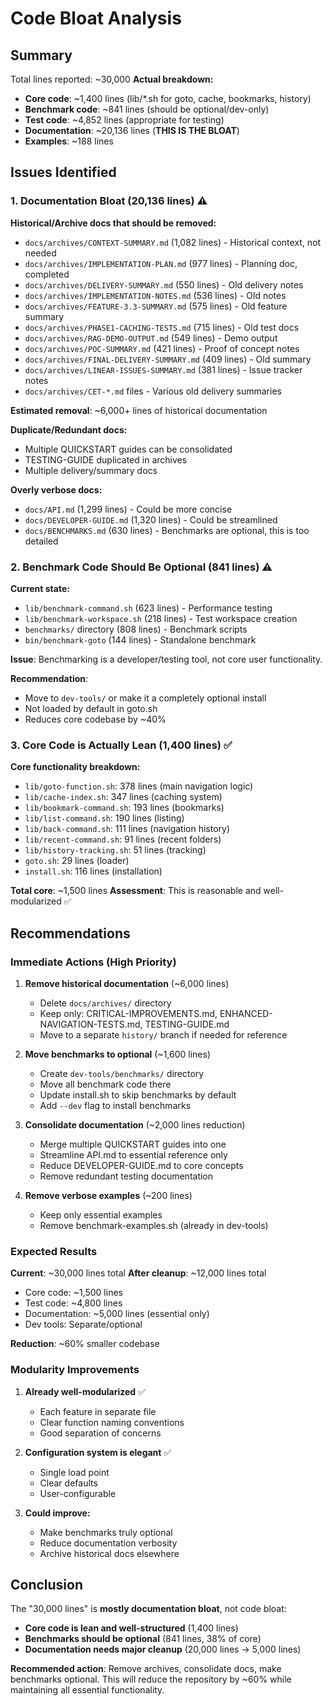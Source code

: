 # Code Bloat Analysis

## Summary

Total lines reported: ~30,000
**Actual breakdown:**
- **Core code**: ~1,400 lines (lib/*.sh for goto, cache, bookmarks, history)
- **Benchmark code**: ~841 lines (should be optional/dev-only)
- **Test code**: ~4,852 lines (appropriate for testing)
- **Documentation**: ~20,136 lines (**THIS IS THE BLOAT**)
- **Examples**: ~188 lines

## Issues Identified

### 1. Documentation Bloat (20,136 lines) ⚠️

**Historical/Archive docs that should be removed:**
- `docs/archives/CONTEXT-SUMMARY.md` (1,082 lines) - Historical context, not needed
- `docs/archives/IMPLEMENTATION-PLAN.md` (977 lines) - Planning doc, completed
- `docs/archives/DELIVERY-SUMMARY.md` (550 lines) - Old delivery notes
- `docs/archives/IMPLEMENTATION-NOTES.md` (536 lines) - Old notes
- `docs/archives/FEATURE-3.3-SUMMARY.md` (575 lines) - Old feature summary
- `docs/archives/PHASE1-CACHING-TESTS.md` (715 lines) - Old test docs
- `docs/archives/RAG-DEMO-OUTPUT.md` (549 lines) - Demo output
- `docs/archives/POC-SUMMARY.md` (421 lines) - Proof of concept notes
- `docs/archives/FINAL-DELIVERY-SUMMARY.md` (409 lines) - Old summary
- `docs/archives/LINEAR-ISSUES-SUMMARY.md` (381 lines) - Issue tracker notes
- `docs/archives/CET-*.md` files - Various old delivery summaries

**Estimated removal**: ~6,000+ lines of historical documentation

**Duplicate/Redundant docs:**
- Multiple QUICKSTART guides can be consolidated
- TESTING-GUIDE duplicated in archives
- Multiple delivery/summary docs

**Overly verbose docs:**
- `docs/API.md` (1,299 lines) - Could be more concise
- `docs/DEVELOPER-GUIDE.md` (1,320 lines) - Could be streamlined
- `docs/BENCHMARKS.md` (630 lines) - Benchmarks are optional, this is too detailed

### 2. Benchmark Code Should Be Optional (841 lines) ⚠️

**Current state:**
- `lib/benchmark-command.sh` (623 lines) - Performance testing
- `lib/benchmark-workspace.sh` (218 lines) - Test workspace creation
- `benchmarks/` directory (808 lines) - Benchmark scripts
- `bin/benchmark-goto` (144 lines) - Standalone benchmark

**Issue**: Benchmarking is a developer/testing tool, not core user functionality.

**Recommendation**: 
- Move to `dev-tools/` or make it a completely optional install
- Not loaded by default in goto.sh
- Reduces core codebase by ~40%

### 3. Core Code is Actually Lean (1,400 lines) ✅

**Core functionality breakdown:**
- `lib/goto-function.sh`: 378 lines (main navigation logic)
- `lib/cache-index.sh`: 347 lines (caching system)
- `lib/bookmark-command.sh`: 193 lines (bookmarks)
- `lib/list-command.sh`: 190 lines (listing)
- `lib/back-command.sh`: 111 lines (navigation history)
- `lib/recent-command.sh`: 91 lines (recent folders)
- `lib/history-tracking.sh`: 51 lines (tracking)
- `goto.sh`: 29 lines (loader)
- `install.sh`: 116 lines (installation)

**Total core**: ~1,500 lines
**Assessment**: This is reasonable and well-modularized ✅

## Recommendations

### Immediate Actions (High Priority)

1. **Remove historical documentation** (~6,000 lines)
   - Delete `docs/archives/` directory
   - Keep only: CRITICAL-IMPROVEMENTS.md, ENHANCED-NAVIGATION-TESTS.md, TESTING-GUIDE.md
   - Move to a separate `history/` branch if needed for reference

2. **Move benchmarks to optional** (~1,600 lines)
   - Create `dev-tools/benchmarks/` directory
   - Move all benchmark code there
   - Update install.sh to skip benchmarks by default
   - Add `--dev` flag to install benchmarks

3. **Consolidate documentation** (~2,000 lines reduction)
   - Merge multiple QUICKSTART guides into one
   - Streamline API.md to essential reference only
   - Reduce DEVELOPER-GUIDE.md to core concepts
   - Remove redundant testing documentation

4. **Remove verbose examples** (~200 lines)
   - Keep only essential examples
   - Remove benchmark-examples.sh (already in dev-tools)

### Expected Results

**Current**: ~30,000 lines total
**After cleanup**: ~12,000 lines total
- Core code: ~1,500 lines
- Test code: ~4,800 lines
- Documentation: ~5,000 lines (essential only)
- Dev tools: Separate/optional

**Reduction**: ~60% smaller codebase

### Modularity Improvements

1. **Already well-modularized** ✅
   - Each feature in separate file
   - Clear function naming conventions
   - Good separation of concerns

2. **Configuration system is elegant** ✅
   - Single load point
   - Clear defaults
   - User-configurable

3. **Could improve:**
   - Make benchmarks truly optional
   - Reduce documentation verbosity
   - Archive historical docs elsewhere

## Conclusion

The "30,000 lines" is **mostly documentation bloat**, not code bloat:
- **Core code is lean and well-structured** (1,400 lines)
- **Benchmarks should be optional** (841 lines, 38% of core)
- **Documentation needs major cleanup** (20,000 lines → 5,000 lines)

**Recommended action**: Remove archives, consolidate docs, make benchmarks optional.
This will reduce the repository by ~60% while maintaining all essential functionality.
